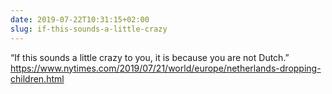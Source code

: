 ```yaml
---
date: 2019-07-22T10:31:15+02:00
slug: if-this-sounds-a-little-crazy
---
```

“If this sounds a little crazy to you, it is because you are not Dutch.” 
https://www.nytimes.com/2019/07/21/world/europe/netherlands-dropping-children.html

